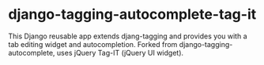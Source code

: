 django-tagging-autocomplete-tag-it
==================================

This Django reusable app extends djang-tagging and provides you with a tab editing widget and autocompletion. Forked from django-tagging-autocomplete, uses jQuery Tag-IT (jQuery UI widget).  
